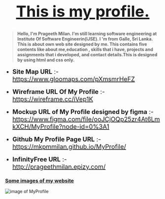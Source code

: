 <h1 style="text-align: center; font-size: 50px"><u>This is my profile.</u></h1>

> #### Hello, I'm Prageeth Milan. I'm still learning software engineering at Institute Of Software Engineerin(IJSE). I 'm from Galle, Sri Lanka. This is about own web site designed by me. This contains five contents like about me,education , skills that i have, projects and assignments that i developed, and contact details.This is designed by using html and css only.


<ul>
<li style="font-size: 20px"><b>Site Map URL</b> :- <a href="https://www.gloomaps.com/pXmsmrHeFZ" target="_blank">https://www.gloomaps.com/pXmsmrHeFZ</a></li>
<br>
<li style="font-size: 20px"><b>Wireframe URL Of My Profile</b> :- <a href="https://wireframe.cc/iVep1K" target="_blank">https://wireframe.cc/iVep1K</a></li>
<br>
<li style="font-size: 20px"><b>Mockup URL of My Profile designed by figma</b> :- <a href="https://www.figma.com/file/ooJCjOQp25zr4At6LmkXCH/MyProfile?node-id=0%3A1" target="_blank">https://www.figma.com/file/ooJCjOQp25zr4At6LmkXCH/MyProfile?node-id=0%3A1</a></li>
<br>
<li style="font-size: 20px"><b>Github My Profile Page URL</b> :- <a href="https://mkpmmilan.github.io/MyProfile/" target="_blank">https://mkpmmilan.github.io/MyProfile/</a></li>
<br>
<li style="font-size: 20px"><b>InfinityFree URL</b> :- <a href="http://prageethmilan.epizy.com/" target="_blank">http://prageethmilan.epizy.com/</a></li>
</ul>

<h3><u><b>Some images of my website</b></u></h3>

![image of MyProfile](assets/images/0001.jpg)
